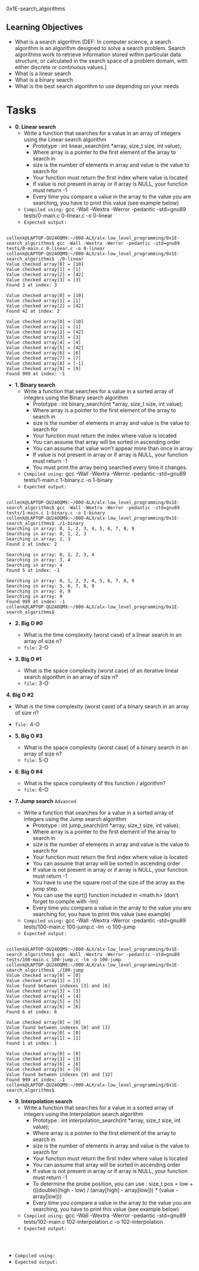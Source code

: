 0x1E-search_algorithms

## Learning Objectives
 - What is a search algorithm [DEF: In computer science, a search algorithm is an algorithm designed to solve a search problem. Search algorithms work to retrieve information stored within particular data structure, or calculated in the search space of a problem domain, with either discrete or continuous values.]
 - What is a linear search
 - What is a binary search
 - What is the best search algorithm to use depending on your needs


# Tasks
- **0. Linear search**  
  - Write a function that searches for a value in an array of integers using the Linear search algorithm
    - Prototype : int linear_search(int *array, size_t size, int value);
    - Where array is a pointer to the first element of the array to search in
    - size is the number of elements in array and value is the value to search for
    - Your function must return the first index where value is located
    - If value is not present in array or if array is NULL, your function must return -1
    - Every time you compare a value in the array to the value you are searching, you have to print this value (see example below)
  - `Compiled using:`  gcc -Wall -Wextra -Werror -pedantic -std=gnu89 tests/0-main.c 0-linear.c -o 0-linear
  - `Expected output: `
<pre><code>
collenk@LAPTOP-QU24OQM9:~/000-ALX/alx-low_level_programming/0x1E-search_algorithms$ gcc -Wall -Wextra -Werror -pedantic -std=gnu89 tests/0-main.c 0-linear.c -o 0-linear
collenk@LAPTOP-QU24OQM9:~/000-ALX/alx-low_level_programming/0x1E-search_algorithms$ ./0-linear
Value checked array[0] = [10]
Value checked array[1] = [1]
Value checked array[2] = [42]
Value checked array[3] = [3]
Found 3 at index: 3

Value checked array[0] = [10]
Value checked array[1] = [1]
Value checked array[2] = [42]
Found 42 at index: 2

Value checked array[0] = [10]
Value checked array[1] = [1]
Value checked array[2] = [42]
Value checked array[3] = [3]
Value checked array[4] = [4]
Value checked array[5] = [42]
Value checked array[6] = [6]
Value checked array[7] = [7]
Value checked array[8] = [-1]
Value checked array[9] = [9]
Found 999 at index: -1
</code></pre>

- **1. Binary search**
  - Write a function that searches for a value in a sorted array of integers using the Binary search algorithm
    - Prototype : int binary_search(int *array, size_t size, int value);
    - Where array is a pointer to the first element of the array to search in 
    - size is the number of elements in array and value is the value to search for
    - Your function must return the index where value is located
    - You can assume that array will be sorted in ascending order
    - You can assume that value won’t appear more than once in array
    - If value is not present in array or if array is NULL, your function must return -1
    - You must print the array being searched every time it changes.
  - `Compiled using:` gcc -Wall -Wextra -Werror -pedantic -std=gnu89 tests/1-main.c 1-binary.c -o 1-binary
  - `Expected output:`
<pre><code>
collenk@LAPTOP-QU24OQM9:~/000-ALX/alx-low_level_programming/0x1E-search_algorithms$ gcc -Wall -Wextra -Werror -pedantic -std=gnu89 tests/1-main.c 1-binary.c -o 1-binary
collenk@LAPTOP-QU24OQM9:~/000-ALX/alx-low_level_programming/0x1E-search_algorithms$ ./1-binary
Searching in array: 0, 1, 2, 3, 4, 5, 6, 7, 8, 9
Searching in array: 0, 1, 2, 3
Searching in array: 2, 3
Found 2 at index: 2

Searching in array: 0, 1, 2, 3, 4
Searching in array: 3, 4
Searching in array: 4
Found 5 at index: -1

Searching in array: 0, 1, 2, 3, 4, 5, 6, 7, 8, 9
Searching in array: 5, 6, 7, 8, 9
Searching in array: 8, 9
Searching in array: 9
Found 999 at index: -1
collenk@LAPTOP-QU24OQM9:~/000-ALX/alx-low_level_programming/0x1E-search_algorithms$
</code></pre>

- **2. Big O #0**
  - What is the time complexity (worst case) of a linear search in an array of size n?
  - `file:` 2-O

- **3. Big O #1**
  - What is the space complexity (worst case) of an iterative linear search algorithm in an array of size n?
  - `file:` 3-O

**4. Big O #2**
  - What is the time complexity (worst case) of a binary search in an array of size n?
  - `file:` 4-O

- **5. Big O #3**
  - What is the space complexity (worst case) of a binary search in an array of size n?
  - `file:` 5-O

- **6. Big O #4**
  - What is the space complexity of this function / algorithm?
  - `file:` 6-O

- **7. Jump search** `Advanced`
  - Write a function that searches for a value in a sorted array of integers using the Jump search algorithm
    - Prototype : int jump_search(int *array, size_t size, int value);
    - Where array is a pointer to the first element of the array to search in
    - size is the number of elements in array and value is the value to search for
    - Your function must return the first index where value is located
    - You can assume that array will be sorted in ascending order
    - If value is not present in array or if array is NULL, your function must return -1
    - You have to use the square root of the size of the array as the jump step.
    - You can use the sqrt() function included in <math.h> (don’t forget to compile with -lm)
    - Every time you compare a value in the array to the value you are searching for, you have to print this value (see example)
  - `Compiled using:` gcc -Wall -Wextra -Werror -pedantic -std=gnu89 tests/100-main.c 100-jump.c -lm -o 100-jump
  - `Expected output: `
<pre><code>
collenk@LAPTOP-QU24OQM9:~/000-ALX/alx-low_level_programming/0x1E-search_algorithms$ gcc -Wall -Wextra -Werror -pedantic -std=gnu89 tests/100-main.c 100-jump.c -lm -o 100-jump
collenk@LAPTOP-QU24OQM9:~/000-ALX/alx-low_level_programming/0x1E-search_algorithms$ ./100-jump
Value checked array[0] = [0]
Value checked array[3] = [3]
Value found between indexes [3] and [6]
Value checked array[3] = [3]
Value checked array[4] = [4]
Value checked array[5] = [5]
Value checked array[6] = [6]
Found 6 at index: 6

Value checked array[0] = [0]
Value found between indexes [0] and [3]
Value checked array[0] = [0]
Value checked array[1] = [1]
Found 1 at index: 1

Value checked array[0] = [0]
Value checked array[3] = [3]
Value checked array[6] = [6]
Value checked array[9] = [9]
Value found between indexes [9] and [12]
Found 999 at index: -1
collenk@LAPTOP-QU24OQM9:~/000-ALX/alx-low_level_programming/0x1E-search_algorithms$
</code></pre>

- **9. Interpolation search**
  - Write a function that searches for a value in a sorted array of integers using the Interpolation search algorithm
    - Prototype : int interpolation_search(int *array, size_t size, int value);
    - Where array is a pointer to the first element of the array to search in
    - size is the number of elements in array and value is the value to search for
    - Your function must return the first index where value is located
    - You can assume that array will be sorted in ascending order
    - If value is not present in array or if array is NULL, your function must return -1
    - To determine the probe position, you can use : size_t pos = low + (((double)(high - low) / (array[high] - array[low])) * (value - array[low]))
    - Every time you compare a value in the array to the value you are searching, you have to print this value (see example below)
  - `Compiled using:` gcc -Wall -Wextra -Werror -pedantic -std=gnu89 tests/102-main.c 102-interpolation.c -o 102-interpolation
  - `Expected output:`
<pre><code>

</code></pre>




  - `Compiled using:`
  - `Expected output:`
<pre><code>
</code></pre>